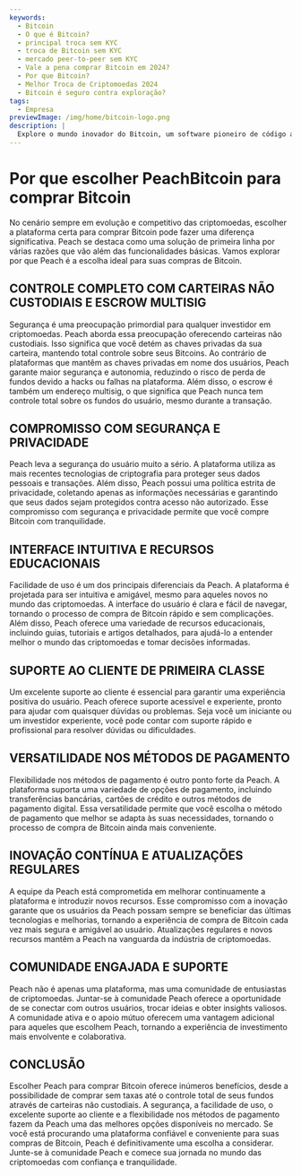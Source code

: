 ```yaml
---
keywords:
  - Bitcoin
  - O que é Bitcoin?
  - principal troca sem KYC
  - troca de Bitcoin sem KYC
  - mercado peer-to-peer sem KYC
  - Vale a pena comprar Bitcoin em 2024?
  - Por que Bitcoin?
  - Melhor Troca de Criptomoedas 2024
  - Bitcoin é seguro contra exploração?
tags:
  - Empresa
previewImage: /img/home/bitcoin-logo.png
description: |
  Explore o mundo inovador do Bitcoin, um software pioneiro de código aberto que facilita uma moeda digital e descentralizada em uma rede global.
---
```


# Por que escolher PeachBitcoin para comprar Bitcoin

No cenário sempre em evolução e competitivo das criptomoedas, escolher a plataforma certa para comprar Bitcoin pode fazer uma diferença significativa. Peach se destaca como uma solução de primeira linha por várias razões que vão além das funcionalidades básicas. Vamos explorar por que Peach é a escolha ideal para suas compras de Bitcoin.

## CONTROLE COMPLETO COM CARTEIRAS NÃO CUSTODIAIS E ESCROW MULTISIG

Segurança é uma preocupação primordial para qualquer investidor em criptomoedas. Peach aborda essa preocupação oferecendo carteiras não custodiais. Isso significa que você detém as chaves privadas da sua carteira, mantendo total controle sobre seus Bitcoins. Ao contrário de plataformas que mantêm as chaves privadas em nome dos usuários, Peach garante maior segurança e autonomia, reduzindo o risco de perda de fundos devido a hacks ou falhas na plataforma. Além disso, o escrow é também um endereço multisig, o que significa que Peach nunca tem controle total sobre os fundos do usuário, mesmo durante a transação.

## COMPROMISSO COM SEGURANÇA E PRIVACIDADE

Peach leva a segurança do usuário muito a sério. A plataforma utiliza as mais recentes tecnologias de criptografia para proteger seus dados pessoais e transações. Além disso, Peach possui uma política estrita de privacidade, coletando apenas as informações necessárias e garantindo que seus dados sejam protegidos contra acesso não autorizado. Esse compromisso com segurança e privacidade permite que você compre Bitcoin com tranquilidade.

## INTERFACE INTUITIVA E RECURSOS EDUCACIONAIS

Facilidade de uso é um dos principais diferenciais da Peach. A plataforma é projetada para ser intuitiva e amigável, mesmo para aqueles novos no mundo das criptomoedas. A interface do usuário é clara e fácil de navegar, tornando o processo de compra de Bitcoin rápido e sem complicações. Além disso, Peach oferece uma variedade de recursos educacionais, incluindo guias, tutoriais e artigos detalhados, para ajudá-lo a entender melhor o mundo das criptomoedas e tomar decisões informadas.

## SUPORTE AO CLIENTE DE PRIMEIRA CLASSE

Um excelente suporte ao cliente é essencial para garantir uma experiência positiva do usuário. Peach oferece suporte acessível e experiente, pronto para ajudar com quaisquer dúvidas ou problemas. Seja você um iniciante ou um investidor experiente, você pode contar com suporte rápido e profissional para resolver dúvidas ou dificuldades.

## VERSATILIDADE NOS MÉTODOS DE PAGAMENTO

Flexibilidade nos métodos de pagamento é outro ponto forte da Peach. A plataforma suporta uma variedade de opções de pagamento, incluindo transferências bancárias, cartões de crédito e outros métodos de pagamento digital. Essa versatilidade permite que você escolha o método de pagamento que melhor se adapta às suas necessidades, tornando o processo de compra de Bitcoin ainda mais conveniente.

## INOVAÇÃO CONTÍNUA E ATUALIZAÇÕES REGULARES

A equipe da Peach está comprometida em melhorar continuamente a plataforma e introduzir novos recursos. Esse compromisso com a inovação garante que os usuários da Peach possam sempre se beneficiar das últimas tecnologias e melhorias, tornando a experiência de compra de Bitcoin cada vez mais segura e amigável ao usuário. Atualizações regulares e novos recursos mantêm a Peach na vanguarda da indústria de criptomoedas.

## COMUNIDADE ENGAJADA E SUPORTE

Peach não é apenas uma plataforma, mas uma comunidade de entusiastas de criptomoedas. Juntar-se à comunidade Peach oferece a oportunidade de se conectar com outros usuários, trocar ideias e obter insights valiosos. A comunidade ativa e o apoio mútuo oferecem uma vantagem adicional para aqueles que escolhem Peach, tornando a experiência de investimento mais envolvente e colaborativa.

## CONCLUSÃO

Escolher Peach para comprar Bitcoin oferece inúmeros benefícios, desde a possibilidade de comprar sem taxas até o controle total de seus fundos através de carteiras não custodiais. A segurança, a facilidade de uso, o excelente suporte ao cliente e a flexibilidade nos métodos de pagamento fazem da Peach uma das melhores opções disponíveis no mercado. Se você está procurando uma plataforma confiável e conveniente para suas compras de Bitcoin, Peach é definitivamente uma escolha a considerar. Junte-se à comunidade Peach e comece sua jornada no mundo das criptomoedas com confiança e tranquilidade.